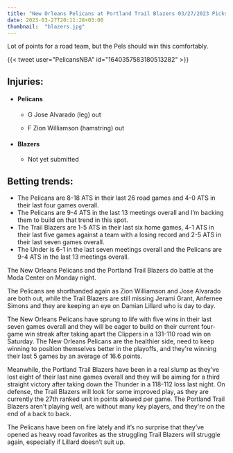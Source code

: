 ```yaml
---
title: "New Orleans Pelicans at Portland Trail Blazers 03/27/2023 Picks & Preview"
date: 2023-03-27T20:11:28+03:00
thumbnail:  "blazers.jpg"
---
```


Lot of points for a road team, but the Pels should win this comfortably.
<!--more-->{{< tweet user="PelicansNBA" id="1640357583180513282" >}}

## Injuries:

  - #### Pelicans

    - G Jose Alvarado (leg) out

    - F Zion Williamson (hamstring) out

  - #### Blazers

    - Not yet submitted

## Betting trends:

  - The Pelicans are 8-18 ATS in their last 26 road games and 4-0 ATS in their last four games overall.
  - The Pelicans are 9-4 ATS in the last 13 meetings overall and I’m backing them to build on that trend in this spot.
  - The Trail Blazers are 1-5 ATS in their last six home games, 4-1 ATS in their last five games against a team with a losing record and 2-5 ATS in their last seven games overall.
  - The Under is 6-1 in the last seven meetings overall and the Pelicans are 9-4 ATS in the last 13 meetings overall.

The New Orleans Pelicans and the Portland Trail Blazers do battle at the Moda Center on Monday night.

The Pelicans are shorthanded again as Zion Williamson and Jose Alvarado are both out, while the Trail Blazers are still missing Jerami Grant, Anfernee Simons and they are keeping an eye on Damian Lillard who is day to day.

The New Orleans Pelicans have sprung to life with five wins in their last seven games overall and they will be eager to build on their current four-game win streak after taking apart the Clippers in a 131-110 road win on Saturday.
The New Orleans Pelicans are the healthier side, need to keep winning to position themselves better in the playoffs, and they're winning their last 5 games by an average of 16.6 points.

Meanwhile, the Portland Trail Blazers have been in a real slump as they’ve lost eight of their last nine games overall and they will be aiming for a third straight victory after taking down the Thunder in a 118-112 loss last night.
On defense, the Trail Blazers will look for some improved play, as they are currently the 27th ranked unit in points allowed per game.
The Portland Trail Blazers aren't playing well, are without many key players, and they're on the end of a back to back.


The Pelicans have been on fire lately and it’s no surprise that they’ve opened as heavy road favorites as the struggling Trail Blazers will struggle again, especially if Lillard doesn’t suit up.

